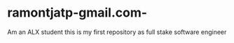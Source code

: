# ramontjatp-gmail.com-
Am an ALX student this is my first repository as full stake software engineer
